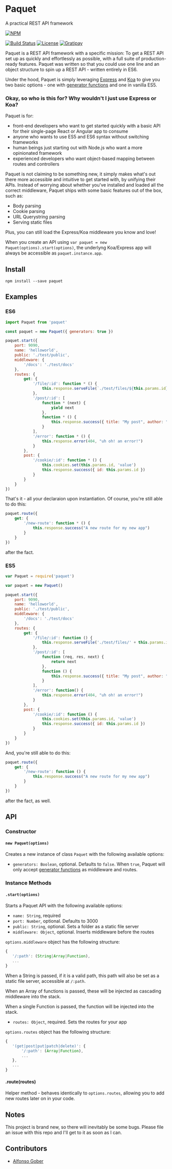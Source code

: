 # Paquet

A practical REST API framework

[![NPM](https://nodei.co/npm/paquet.png)](https://nodei.co/npm/paquet/)  

[![Build Status](https://travis-ci.org/merciba/paquet.svg?branch=master)](https://travis-ci.org/merciba/paquet)  [![License](https://img.shields.io/npm/l/paquet.svg)](https://github.com/merciba/paquet/blob/master/LICENSE) [![Gratipay](http://img.shields.io/gratipay/merciba.svg)](https://gratipay.com/merciba/)

Paquet is a REST API framework with a specific mission: To get a REST API set up as quickly and effortlessly as possible, with a full suite of production-ready features. Paquet was written so that you could use one line and an object structure to spin up a REST API - written entirely in ES6.

Under the hood, Paquet is simply leveraging [Express](https://expressjs.com) and [Koa](http://koajs.com/) to give you two basic options - one with [generator functions](https://davidwalsh.name/es6-generators) and one in vanilla ES5. 

### Okay, so who is this for? Why wouldn't I just use Express or Koa?

Paquet is for: 

 * front-end developers who want to get started quickly with a basic API for their single-page React or Angular app to consume
 * anyone who wants to use ES5 and ES6 syntax without switching frameworks
 * human beings just starting out with Node.js who want a more opinionated framework
 * experienced developers who want object-based mapping between routes and controllers

Paquet is not claiming to be something new, it simply makes what's out there more accessible and intuitive to get started with, by unifying their APIs. Instead of worrying about whether you've installed and loaded all the correct middleware, Paquet ships with some basic features out of the box, such as: 

 * Body parsing
 * Cookie parsing
 * URL Querystring parsing
 * Serving static files

Plus, you can still load the Express/Koa middleware you know and love!

When you create an API using `var paquet = new Paquet(options).start(options)`, the underlyng Koa/Express app will always be accessible as `paquet.instance.app`.

## Install

```
npm install --save paquet
```

## Examples

### ES6

``` JavaScript
import Paquet from 'paquet'

const paquet = new Paquet({ generators: true })

paquet.start({
	port: 9090,																// optional, defaults to 3000
	name: 'helloworld',														// required
	public: './test/public',												// optional
	middleware: {															// optional
		'/docs': './test/docs'
	},
	routes: {																// required
		get: {
			'/file/:id': function * () { 
				this.response.serveFile(`./test/files/${this.params.id}`) 
			},
			'/post/:id': [
				function * (next) {
					yield next
				},
				function * () {
					this.response.success({ title: "My post", author: "random guy" })
				}
			],
			'/error': function * () {
				this.response.error(404, "uh oh! an error!")
			}
		},
		post: {
			'/cookie/:id': function * () {
				this.cookies.set(this.params.id, 'value')
				this.response.success({ id: this.params.id })
			}
		}
	}
})
```

That's it - all your declaraion upon instantiation. Of course, you're still able to do this: 

``` JavaScript
paquet.route({ 
	get: {
		'/new-route': function * () {
			this.response.success("A new route for my new app")
		}
	}
})
```

after the fact.

### ES5

``` JavaScript
var Paquet = require('paquet')

var paquet = new Paquet()

paquet.start({
	port: 9090,																
	name: 'helloworld',														
	public: './test/public',												
	middleware: {															
		'/docs': './test/docs'
	},
	routes: {																// syntax is identical. except for the absence of generators
		get: {
			'/file/:id': function () { 
				this.response.serveFile('./test/files/' + this.params.id) 
			},
			'/post/:id': [
				function (req, res, next) {
					return next												// You can also call next() or not call it at all, it's all good. 
				},															// You can even return a promise :)
				function () {
					this.response.success({ title: "My post", author: "random guy" })
				}
			],
			'/error': function() {
				this.response.error(404, "uh oh! an error!")
			}
		},
		post: {
			'/cookie/:id': function () {
				this.cookies.set(this.params.id, 'value')
				this.response.success({ id: this.params.id })
			}
		}
	}
})
```

And, you're still able to do this: 

``` JavaScript
paquet.route({ 
	get: {
		'/new-route': function () {
			this.response.success("A new route for my new app")
		}
	}
})
```

after the fact, as well.

## API

### Constructor

#### `new Paquet(options)`

Creates a new instance of class `Paquet` with the following available options: 

 * `generators: Boolean`, optional. Defaults to `false`. When `true`, Paquet will only accept [generator functions](https://davidwalsh.name/es6-generators) as middleware and routes.

### Instance Methods

#### `.start(options)`

Starts a Paquet API with the following available options: 

 * `name: String`, required
 * `port: Number`, optional. Defaults to 3000
 * `public: String`, optional. Sets a folder as a static file server
 * `middleware: Object`, optional. Inserts middleware before the routes

`options.middleware` object has the following structure: 

 ```JavaScript
 {
 	'/:path': (String|Array|Function),
 	...
 }
 ```

 When a String is passed, if it is a valid path, this path will also be set as a static file server, accessible at `/:path`.  

 When an Array of functions is passed, these will be injected as cascading middleware into the stack.  

 When a single Function is passed, the function will be injected into the stack.  

 * `routes: Object`, required. Sets the routes for your app

`options.routes` object has the following structure: 

 ```JavaScript
 {
 	'(get|post|put|patch|delete)': {
 		'/:path': (Array|Function),
 		...
 	},
 	...
 }
 ```

#### .route(routes)

Helper method - behaves identically to `options.routes`, allowing you to add new routes later on in your code.

## Notes

This project is brand new, so there will inevitably be some bugs. Please file an issue with this repo and I'll get to it as soon as I can. 

## Contributors

- [Alfonso Gober](https://www.linkedin.com/in/alfonsogober)
